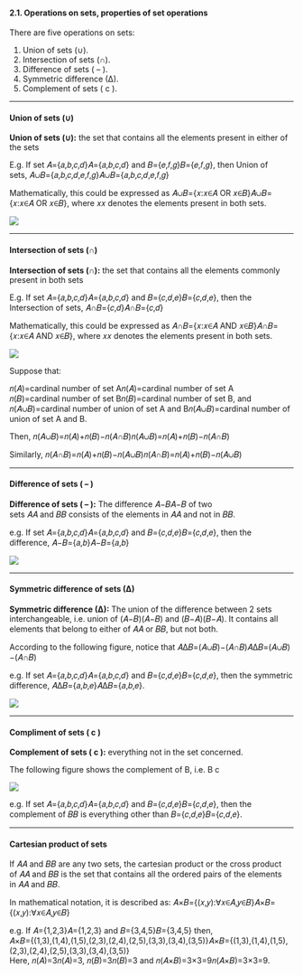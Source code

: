 #### 2.1. Operations on sets, properties of set operations

There are five operations on sets:

1. Union of sets (∪).
2. Intersection of sets (∩).
3. Difference of sets ( – ).
4. Symmetric difference (∆).
5. Complement of sets ( c ).

---

#### Union of sets **(∪)**

**Union of sets (∪):** the set that contains all the elements present in either of the sets

E.g. If set 𝐴={𝑎,𝑏,𝑐,𝑑}𝐴={𝑎,𝑏,𝑐,𝑑} and 𝐵={𝑒,𝑓,𝑔}𝐵={𝑒,𝑓,𝑔}, then Union of sets, 𝐴∪𝐵={𝑎,𝑏,𝑐,𝑑,𝑒,𝑓,𝑔}𝐴∪𝐵={𝑎,𝑏,𝑐,𝑑,𝑒,𝑓,𝑔}

Mathematically, this could be expressed as 𝐴∪𝐵={𝑥:𝑥∈𝐴 OR 𝑥∈𝐵}𝐴∪𝐵={𝑥:𝑥∈𝐴 OR 𝑥∈𝐵}, where 𝑥𝑥 denotes the elements present in both sets.

![](../../../../meri-public/garden/13cdf0705b9d54e0274da7d23458ba0a.png)

---

#### Intersection of sets **(∩)**

**Intersection of sets (∩):** the set that contains all the elements commonly present in both sets

E.g. If set 𝐴={𝑎,𝑏,𝑐,𝑑}𝐴={𝑎,𝑏,𝑐,𝑑} and 𝐵={𝑐,𝑑,𝑒}𝐵={𝑐,𝑑,𝑒}, then the Intersection of sets, 𝐴∩𝐵={𝑐,𝑑}𝐴∩𝐵={𝑐,𝑑}

Mathematically, this could be expressed as 𝐴∩𝐵={𝑥:𝑥∈𝐴 AND 𝑥∈𝐵}𝐴∩𝐵={𝑥:𝑥∈𝐴 AND 𝑥∈𝐵}, where 𝑥𝑥 denotes the elements present in both sets.

![](../../../../meri-public/garden/8b48b9f1d332583bd8e1b61a78ff2be9.png)

Suppose that:

𝑛(𝐴)=cardinal number of set A𝑛(𝐴)=cardinal number of set A  
𝑛(𝐵)=cardinal number of set B𝑛(𝐵)=cardinal number of set B, and  
𝑛(𝐴∪𝐵)=cardinal number of union of set A and B𝑛(𝐴∪𝐵)=cardinal number of union of set A and B.

Then, 𝑛(𝐴∪𝐵)=𝑛(𝐴)+𝑛(𝐵)−𝑛(𝐴∩𝐵)𝑛(𝐴∪𝐵)=𝑛(𝐴)+𝑛(𝐵)−𝑛(𝐴∩𝐵)

Similarly, 𝑛(𝐴∩𝐵)=𝑛(𝐴)+𝑛(𝐵)−𝑛(𝐴∪𝐵)𝑛(𝐴∩𝐵)=𝑛(𝐴)+𝑛(𝐵)−𝑛(𝐴∪𝐵)

---

#### Difference of sets **( – )**

**Difference of sets ( – ):** The difference 𝐴−𝐵𝐴−𝐵 of two sets 𝐴𝐴 and 𝐵𝐵 consists of the elements in 𝐴𝐴 and not in 𝐵𝐵.

e.g. If set 𝐴={𝑎,𝑏,𝑐,𝑑}𝐴={𝑎,𝑏,𝑐,𝑑} and 𝐵={𝑐,𝑑,𝑒}𝐵={𝑐,𝑑,𝑒}, then the difference, 𝐴−𝐵={𝑎,𝑏}𝐴−𝐵={𝑎,𝑏}

![](../../../../meri-public/garden/26aab8dba5dd12628539207b6117e7c2.png)

---

#### Symmetric difference of sets **(∆)**

**Symmetric difference (∆):** The union of the difference between 2 sets interchangeable, i.e. union of (𝐴−𝐵)(𝐴−𝐵) and (𝐵−𝐴)(𝐵−𝐴). It contains all elements that belong to either of 𝐴𝐴 or 𝐵𝐵, but not both.

According to the following figure, notice that 𝐴∆𝐵=(𝐴∪𝐵)−(𝐴∩𝐵)𝐴∆𝐵=(𝐴∪𝐵)−(𝐴∩𝐵)

e.g. If set 𝐴={𝑎,𝑏,𝑐,𝑑}𝐴={𝑎,𝑏,𝑐,𝑑} and 𝐵={𝑐,𝑑,𝑒}𝐵={𝑐,𝑑,𝑒}, then the symmetric difference, 𝐴∆𝐵={𝑎,𝑏,𝑒}𝐴∆𝐵={𝑎,𝑏,𝑒}.

![](../../../../meri-public/garden/55006848f1db92d01ce755e48a7bad38.png)

---

#### Compliment of sets **( c )**

**Complement of sets ( c ):** everything not in the set concerned.

The following figure shows the complement of B, i.e. B c

![](../../../../meri-public/garden/05ac4a3cced142e68651fd98aa83733b.png)

e.g. If set 𝐴={𝑎,𝑏,𝑐,𝑑}𝐴={𝑎,𝑏,𝑐,𝑑} and 𝐵={𝑐,𝑑,𝑒}𝐵={𝑐,𝑑,𝑒}, then the complement of 𝐵𝐵 is everything other than 𝐵={𝑐,𝑑,𝑒}𝐵={𝑐,𝑑,𝑒}.

---

#### Cartesian product of sets

If 𝐴𝐴 and 𝐵𝐵 are any two sets, the cartesian product or the cross product of 𝐴𝐴 and 𝐵𝐵 is the set that contains all the ordered pairs of the elements in 𝐴𝐴 and 𝐵𝐵.

In mathematical notation, it is described as: 𝐴×𝐵={(𝑥,𝑦):∀𝑥∈𝐴,𝑦∈𝐵}𝐴×𝐵={(𝑥,𝑦):∀𝑥∈𝐴,𝑦∈𝐵}

e.g. If 𝐴={1,2,3}𝐴={1,2,3} and 𝐵={3,4,5}𝐵={3,4,5} then,  
𝐴×𝐵={(1,3),(1,4),(1,5),(2,3),(2,4),(2,5),(3,3),(3,4),(3,5)}𝐴×𝐵={(1,3),(1,4),(1,5),(2,3),(2,4),(2,5),(3,3),(3,4),(3,5)}  
Here, 𝑛(𝐴)=3𝑛(𝐴)=3, 𝑛(𝐵)=3𝑛(𝐵)=3 and 𝑛(𝐴×𝐵)=3×3=9𝑛(𝐴×𝐵)=3×3=9.